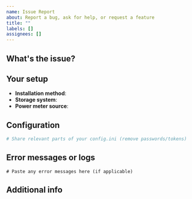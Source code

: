 ```yaml
---
name: Issue Report
about: Report a bug, ask for help, or request a feature
title: ""
labels: []
assignees: []
---
```


## What's the issue?
<!-- Describe what's happening or what you need help with -->

## Your setup
- **Installation method**: <!-- Home Assistant Add-on / Docker / Python / Node-RED -->
- **Storage system**: <!-- e.g. B2500, Jupiter, Venus + firmware version if known -->
- **Power meter source**: <!-- e.g. Shelly 3EM, Home Assistant sensor, etc. -->

## Configuration
```ini
# Share relevant parts of your config.ini (remove passwords/tokens)

```

## Error messages or logs
```
# Paste any error messages here (if applicable)

```

## Additional info
<!-- Anything else that might be helpful -->
